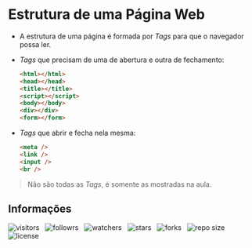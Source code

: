 # Estrutura de uma Página Web

- A estrutura de uma página é formada por *Tags* para que o navegador possa ler.
- *Tags* que precisam de uma de abertura e outra de fechamento:

  ```html
  <html></html>
  <head></head>
  <title></title>
  <script></script>
  <body></body>
  <div></div>
  <form></form>
   ```

- *Tags* que abrir e fecha nela mesma:
  
  ```html
  <meta />
  <link />
  <input />
  <br />
  ```

> Não são todas as *Tags*, é somente as mostradas na aula.

## Informações

![visitors](https://visitor-badge.glitch.me/badge?page_id=Devsgeeknerd.estrutura-de-um-pagina-web "Total de Visitas")
&nbsp;
![followrs](https://img.shields.io/github/followers/Devsgeeknerd?style=social "Total de Seguidores")
&nbsp;
![watchers](https://img.shields.io/github/watchers/Devsgeeknerd/estrutura-de-uma-pagina-web?style=social "Total de Observadores")
&nbsp;
![stars](https://img.shields.io/github/stars/Devsgeeknerd/estrutura-de-uma-pagina-web?style=social "Total de Estrelas Recebidas")
&nbsp;
![forks](https://img.shields.io/github/forks/Devsgeeknerd/estrutura-de-uma-pagina-web?style=social "Total de Forks")
&nbsp;
![repo size](https://img.shields.io/github/repo-size/Devsgeeknerd/estrutura-de-uma-pagina-web?style=social "Tamanho do Repositório")
&nbsp;
![license](https://img.shields.io/github/license/Devsgeeknerd/estrutura-de-uma-pagina-web?style=social "Licença do Repositório")
